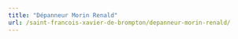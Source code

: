 ```yaml
---
title: "Dépanneur Morin Renald"
url: /saint-francois-xavier-de-brompton/depanneur-morin-renald/
---
```

